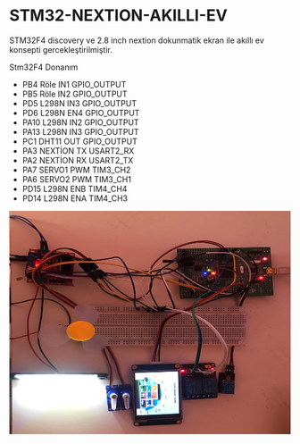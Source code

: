 # STM32-NEXTION-AKILLI-EV
STM32F4 discovery ve 2.8 inch nextion dokunmatik ekran ile akıllı ev konsepti gercekleştirilmiştir.

Stm32F4	           Donanım       <br/>
- PB4	  Röle IN1	  GPIO_OUTPUT <br>
- PB5  	Röle IN2	  GPIO_OUTPUT  <br>
- PD5 	L298N IN3	  GPIO_OUTPUT <br>
- PD6 	L298N EN4	  GPIO_OUTPUT <br>
- PA10	L298N IN2	  GPIO_OUTPUT <br>
- PA13	L298N IN3	  GPIO_OUTPUT <br>
- PC1 	DHT11 OUT	  GPIO_OUTPUT <br>
- PA3 	NEXTİON TX	USART2_RX <br>
- PA2	  NEXTİON RX	USART2_TX <br>
- PA7	  SERVO1 PWM	TIM3_CH2 <br>
- PA6	  SERVO2 PWM	TIM3_CH1 <br>
- PD15	L298N ENB	  TIM4_CH4  <br>
- PD14	L298N ENA	  TIM4_CH3 <br>

<img src="final_photo.jpg" width="600" height="400">

